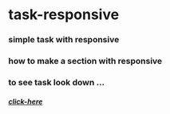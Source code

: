 # task-responsive
### simple task with responsive
### how to make a section with responsive
### to see task look down ...
##### [click-here](https://kareemtarekk.github.io/task-responsive/)
